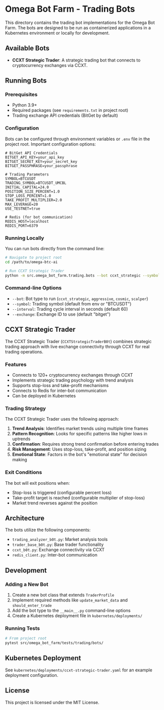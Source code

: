 # Omega Bot Farm - Trading Bots

This directory contains the trading bot implementations for the Omega Bot Farm. The bots are designed to be run as containerized applications in a Kubernetes environment or locally for development.

## Available Bots

- **CCXT Strategic Trader**: A strategic trading bot that connects to cryptocurrency exchanges via CCXT.

## Running Bots

### Prerequisites

- Python 3.9+
- Required packages (see `requirements.txt` in project root)
- Trading exchange API credentials (BitGet by default)

### Configuration

Bots can be configured through environment variables or `.env` file in the project root. Important configuration options:

```
# BitGet API Credentials
BITGET_API_KEY=your_api_key
BITGET_SECRET_KEY=your_secret_key
BITGET_PASSPHRASE=your_passphrase

# Trading Parameters
SYMBOL=BTCUSDT
TRADING_SYMBOL=BTCUSDT_UMCBL
INITIAL_CAPITAL=24.0
POSITION_SIZE_PERCENT=1.0 
STOP_LOSS_PERCENT=1.0
TAKE_PROFIT_MULTIPLIER=2.0
MAX_LEVERAGE=20
USE_TESTNET=true

# Redis (for bot communication)
REDIS_HOST=localhost
REDIS_PORT=6379
```

### Running Locally

You can run bots directly from the command line:

```bash
# Navigate to project root
cd /path/to/omega-btc-ai

# Run CCXT Strategic Trader
python -m src.omega_bot_farm.trading.bots --bot ccxt_strategic --symbol BTCUSDT --interval 60
```

### Command-line Options

- `--bot`: Bot type to run (`ccxt_strategic`, `aggressive`, `cosmic`, `scalper`)
- `--symbol`: Trading symbol (default from env or "BTCUSDT")
- `--interval`: Trading cycle interval in seconds (default 60)
- `--exchange`: Exchange ID to use (default "bitget")

## CCXT Strategic Trader

The CCXT Strategic Trader (`CCXTStrategicTraderB0t`) combines strategic trading approach with live exchange connectivity through CCXT for real trading operations.

### Features

- Connects to 120+ cryptocurrency exchanges through CCXT
- Implements strategic trading psychology with trend analysis
- Supports stop-loss and take-profit mechanisms
- Connects to Redis for inter-bot communication
- Can be deployed in Kubernetes

### Trading Strategy

The CCXT Strategic Trader uses the following approach:

1. **Trend Analysis**: Identifies market trends using multiple time frames
2. **Pattern Recognition**: Looks for specific patterns like higher lows in uptrends
3. **Confirmation**: Requires strong trend confirmation before entering trades
4. **Risk Management**: Uses stop-loss, take-profit, and position sizing
5. **Emotional State**: Factors in the bot's "emotional state" for decision making

### Exit Conditions

The bot will exit positions when:

- Stop-loss is triggered (configurable percent loss)
- Take-profit target is reached (configurable multiplier of stop-loss)
- Market trend reverses against the position

## Architecture

The bots utilize the following components:

- `trading_analyzer_b0t.py`: Market analysis tools
- `trader_base_b0t.py`: Base trader functionality
- `ccxt_b0t.py`: Exchange connectivity via CCXT
- `redis_client.py`: Inter-bot communication

## Development

### Adding a New Bot

1. Create a new bot class that extends `TraderProfile`
2. Implement required methods like `update_market_data` and `should_enter_trade`
3. Add the bot type to the `__main__.py` command-line options
4. Create a Kubernetes deployment file in `kubernetes/deployments/`

### Running Tests

```bash
# From project root
pytest src/omega_bot_farm/tests/trading/bots/
```

## Kubernetes Deployment

See `kubernetes/deployments/ccxt-strategic-trader.yaml` for an example deployment configuration.

## License

This project is licensed under the MIT License.
